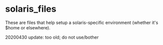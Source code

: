 # solaris_files

These are files that help setup a solaris-specific environment (whether it's $home or elsewhere).

20200430 update: too old; do not use/bother
